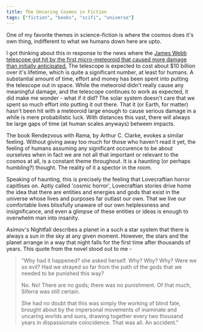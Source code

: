 ```yaml
---
title: The Uncaring Cosmos in Fiction
tags: ["fiction", "books", "scifi", "universe"]
---
```

One of my favorite themes in science-fiction is where the cosmos does it's own thing, indifferent to what we humans down here are upto.

I got thinking about this in response to the news where the [James Webb telescope got hit by the first micro-meteoroid that caused more damage than initially anticipated.](https://earthsky.org/space/micrometeoroid-strikes-damage-james-webb-space-telescope/) The telescope is expected to cost about $10 billion over it's lifetime, which is quite a significant number, at least for humans. A substantial amount of time, effort and money has been spent into putting the telescope out in space. While the meteoroid didn't really cause any meaningful damage, and the telescope continues to work as expected, it did make me wonder - what if it did? The solar system doesn't care that we spent so much effort into putting it out there. That it (or Earth, for matter) hasn't been hit with a meteoroid large enough to cause serious damage in a while is mere probabilistic luck. With distances this vast, there will always be large gaps of time (at human scales anyways) between impacts.

The book Rendezvous with Rama, by Arthur C. Clarke, evokes a similar feeling. Without giving away too much for those who haven't read it yet, the feeling of humans assuming any significant occurence to be about ourselves when in fact we are not all that important or relevant to the cosmos at all, is a constant theme throughout. It is a haunting (or perhaps humbling?) thought. The reality of it a spector in the room.

Speaking of haunting, this is precisely the feeling that Lovecraftian horror capitlises on. Aptly called 'cosmic horror', Lovecraftian stories drive home the idea that there are entities and energies and gods that exist in the universe whose lives and purposes far outlast our own. That we live our comfortable lives blissfully unaware of our own helplessness and insignificance, and even a glimpse of these entities or ideas is enough to overwhelm man into insanity.

Asimov's Nightfall describes a planet in a such a star system that there is always a sun in the sky at any given moment. However, the stars and the planet arrange in a way that night falls for the first time after thousands of years. This quote from the novel stood out to me -

> "Why had it happened? she asked herself. Why? Why? Why? Were we so evil? Had we strayed so far from the path of the gods that we needed to be punished this way?
> 
> No. No! There are no gods; there was no punishment. Of that much, Siferra was still certain.
> 
> She had no doubt that this was simply the working of blind fate, brought about by the impersonal movements of inaminate and uncaring worlds and suns, drawing together every two thousand years in dispassionate coincidence. That was all. An accident."


